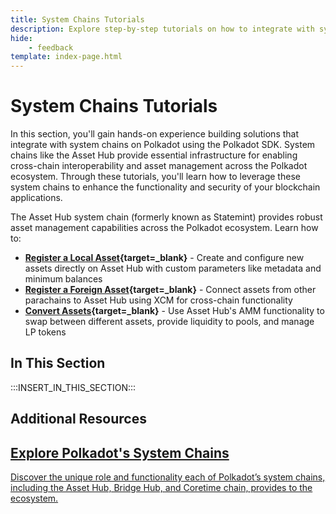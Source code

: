 ```yaml
---
title: System Chains Tutorials
description: Explore step-by-step tutorials on how to integrate with system parachains, such as the Asset Hub chain, within the Polkadot ecosystem.
hide: 
    - feedback
template: index-page.html
---
```


# System Chains Tutorials

In this section, you'll gain hands-on experience building solutions that integrate with system chains on Polkadot using the Polkadot SDK. System chains like the Asset Hub provide essential infrastructure for enabling cross-chain interoperability and asset management across the Polkadot ecosystem. Through these tutorials, you'll learn how to leverage these system chains to enhance the functionality and security of your blockchain applications.

The Asset Hub system chain (formerly known as Statemint) provides robust asset management capabilities across the Polkadot ecosystem. Learn how to:

- **[Register a Local Asset](/tutorials/polkadot-sdk/system-chains/asset-hub/register-local-asset/){target=\_blank}** - Create and configure new assets directly on Asset Hub with custom parameters like metadata and minimum balances
- **[Register a Foreign Asset](/tutorials/polkadot-sdk/system-chains/asset-hub/register-foreign-asset/){target=\_blank}** - Connect assets from other parachains to Asset Hub using XCM for cross-chain functionality 
- **[Convert Assets](/tutorials/polkadot-sdk/system-chains/asset-hub/asset-conversion/){target=\_blank}** - Use Asset Hub's AMM functionality to swap between different assets, provide liquidity to pools, and manage LP tokens


## In This Section

:::INSERT_IN_THIS_SECTION:::

## Additional Resources

<div class="subsection-wrapper">
  <div class="card">
    <a href="/polkadot-protocol/architecture/system-chains/asset-hub/">
      <h2 class="title">Explore Polkadot's System Chains</h2>
      <p class="description">Discover the unique role and functionality each of Polkadot’s system chains, including the Asset Hub, Bridge Hub, and Coretime chain, provides to the ecosystem.</p>
    </a>
  </div>
</div>
